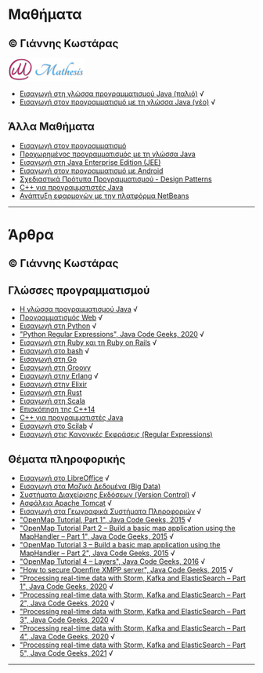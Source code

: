 # Μαθήματα 
© Γιάννης Κωστάρας
---

[![Mathesis](Courses/Mathesis/assets/mathesis.png)](http://mathesis.cup.gr)

* [Εισαγωγή στη γλώσσα προγραμματισμού Java (παλιό)](Courses/Mathesis/Intro2Java/README.md) √
* [Εισαγωγή στον προγραμματισμό με τη γλώσσα Java (νέο)](Courses/Mathesis/Intro2ProgrammingWithJava/README.md) √

## Άλλα Μαθήματα
* [Εισαγωγή στον προγραμματισμό](Courses/Other/Intro2Programming/README.md)
* [Προχωρημένος προγραμματισμός με τη γλώσσα Java](Courses/Other/AdvancedJava/README.md)
* [Εισαγωγή στη Java Enterprise Edition (JEE)](Courses/Other/JavaEE/README.md)
* [Εισαγωγή στον προγραμματισμό με Android](Courses/Other/Android/README.md)
* [Σχεδιαστικά Πρότυπα Προγραμματισμού - Design Patterns](Courses/Other/DesignPatterns/README.md)
* [C++ για προγραμματιστές Java](Courses/Other/Cpp/README.md)
* [Ανάπτυξη εφαρμογών με την πλατφόρμα NetBeans](Courses/Other/NetBeansRCP/README.md)

---

# Άρθρα 
© Γιάννης Κωστάρας
---

## Γλώσσες προγραμματισμού

* [Η γλώσσα προγραμματισμού Java](Programming/Java/README.md) √
* [Προγραμματισμός Web](Programming/Web/README.md) √
* [Εισαγωγή στη Python](Programming/Python/README.md) √
* ["Python Regular Expressions", Java Code Geeks, 2020](https://www.javacodegeeks.com/python-regular-expressions.html) √
* [Εισαγωγή στη Ruby και τη Ruby on Rails](Programming/Ruby/README.md) √
* [Εισαγωγή στο bash](Programming/Bash/README.md) √
* [Εισαγωγή στη Go](Programming/Go/README.md)
* [Εισαγωγή στη Groovy](Programming/Groovy/README.md)
* [Εισαγωγή στην Erlang](Programming/Erlang/README.md) √
* [Εισαγωγή στην Elixir](Programming/Elixir/README.md)
* [Εισαγωγή στη Rust](Programming/Rust/README.md)
* [Εισαγωγή στη Scala](vScala/README.md)
* [Επισκόπηση της C++14](Programming/Cpp/Cpp14/README.md)
* [C++ για προγραμματιστές Java](Programming/Cpp/Cpp-Java/README.md)
* [Εισαγωγή στο Scilab](Programming/Scilab/README.md) √
* [Εισαγωγή στις Κανονικές Εκφράσεις (Regular Expressions)](Programming/Regex/README.md)

## Θέματα πληροφορικής
* [Εισαγωγή στο LibreOffice](IT/LibreOffice/README.md) √
* [Εισαγωγή στα Μαζικά Δεδομένα (Big Data)](IT/BigData/README.md)
* [Συστήματα Διαχείρισης Εκδόσεων (Version Control)](IT/VersionControl/README.md) √
* [Ασφάλεια Apache Tomcat](IT/SecureTomcat/README.md) √
* [Εισαγωγή στα Γεωγραφικά Συστήματα Πληροφοριών](IT/GIS/README.md) √
* ["OpenMap Tutorial, Part 1", Java Code Geeks, 2015](https://www.javacodegeeks.com/2015/10/openmap-tutorial-part-1.html) √
* ["OpenMap Tutorial Part 2 – Build a basic map application using the MapHandler – Part 1", Java Code Geeks, 2015](https://www.javacodegeeks.com/2015/11/openmap-tutorial-part-2-build-basic-map-application-using-maphandler-part-1.html) √
* ["OpenMap Tutorial 3 – Build a basic map application using the MapHandler – Part 2", Java Code Geeks, 2015](https://www.javacodegeeks.com/2015/12/openmap-tutorial-3-build-basic-map-application-using-maphandler-part-2.html) √
* ["OpenMap Tutorial 4 – Layers", Java Code Geeks, 2016](https://www.javacodegeeks.com/2016/01/openmap-tutorial-4-layers.html) √
* ["How to secure Openfire XMPP server", Java Code Geeks, 2015](https://www.javacodegeeks.com/2015/02/secure-openfire-xmpp-server.html) √
* ["Processing real-time data with Storm, Kafka and ElasticSearch – Part 1", Java Code Geeks, 2020](https://www.javacodegeeks.com/processing-real-time-data-with-storm-kafka-and-elasticsearch-part-1.html) √
* ["Processing real-time data with Storm, Kafka and ElasticSearch – Part 2", Java Code Geeks, 2020](https://www.javacodegeeks.com/processing-real-time-data-with-storm-kafka-and-elasticsearch-part-2.html) √
* ["Processing real-time data with Storm, Kafka and ElasticSearch – Part 3", Java Code Geeks, 2020](https://www.javacodegeeks.com/processing-real-time-data-with-storm-kafka-and-elasticsearch-part-3.html) √
* ["Processing real-time data with Storm, Kafka and ElasticSearch – Part 4", Java Code Geeks, 2020](https://www.javacodegeeks.com/processing-real-time-data-with-storm-kafka-and-elasticsearch-part-4.html) √
* ["Processing real-time data with Storm, Kafka and ElasticSearch – Part 5", Java Code Geeks, 2021](https://www.javacodegeeks.com/processing-real-time-data-with-storm-kafka-and-elasticsearch-part-5.html) √

---
